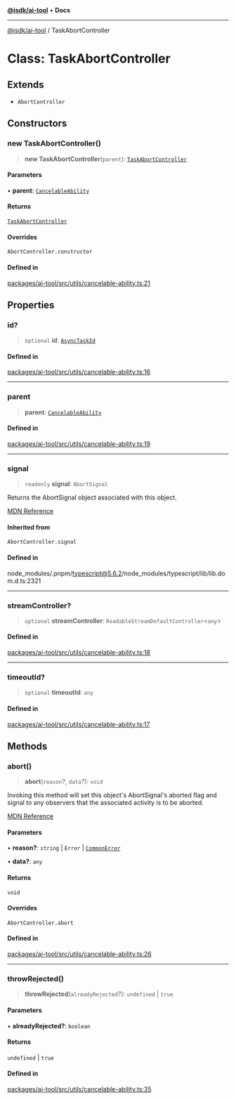 [**@isdk/ai-tool**](../README.md) • **Docs**

***

[@isdk/ai-tool](../globals.md) / TaskAbortController

# Class: TaskAbortController

## Extends

- `AbortController`

## Constructors

### new TaskAbortController()

> **new TaskAbortController**(`parent`): [`TaskAbortController`](TaskAbortController.md)

#### Parameters

• **parent**: [`CancelableAbility`](CancelableAbility.md)

#### Returns

[`TaskAbortController`](TaskAbortController.md)

#### Overrides

`AbortController.constructor`

#### Defined in

[packages/ai-tool/src/utils/cancelable-ability.ts:21](https://github.com/isdk/ai-tool.js/blob/37ada542a786fbbc770f2d61beb564f6e603941d/src/utils/cancelable-ability.ts#L21)

## Properties

### id?

> `optional` **id**: [`AsyncTaskId`](../type-aliases/AsyncTaskId.md)

#### Defined in

[packages/ai-tool/src/utils/cancelable-ability.ts:16](https://github.com/isdk/ai-tool.js/blob/37ada542a786fbbc770f2d61beb564f6e603941d/src/utils/cancelable-ability.ts#L16)

***

### parent

> **parent**: [`CancelableAbility`](CancelableAbility.md)

#### Defined in

[packages/ai-tool/src/utils/cancelable-ability.ts:19](https://github.com/isdk/ai-tool.js/blob/37ada542a786fbbc770f2d61beb564f6e603941d/src/utils/cancelable-ability.ts#L19)

***

### signal

> `readonly` **signal**: `AbortSignal`

Returns the AbortSignal object associated with this object.

[MDN Reference](https://developer.mozilla.org/docs/Web/API/AbortController/signal)

#### Inherited from

`AbortController.signal`

#### Defined in

node\_modules/.pnpm/typescript@5.6.2/node\_modules/typescript/lib/lib.dom.d.ts:2321

***

### streamController?

> `optional` **streamController**: `ReadableStreamDefaultController`\<`any`\>

#### Defined in

[packages/ai-tool/src/utils/cancelable-ability.ts:18](https://github.com/isdk/ai-tool.js/blob/37ada542a786fbbc770f2d61beb564f6e603941d/src/utils/cancelable-ability.ts#L18)

***

### timeoutId?

> `optional` **timeoutId**: `any`

#### Defined in

[packages/ai-tool/src/utils/cancelable-ability.ts:17](https://github.com/isdk/ai-tool.js/blob/37ada542a786fbbc770f2d61beb564f6e603941d/src/utils/cancelable-ability.ts#L17)

## Methods

### abort()

> **abort**(`reason`?, `data`?): `void`

Invoking this method will set this object's AbortSignal's aborted flag and signal to any observers that the associated activity is to be aborted.

[MDN Reference](https://developer.mozilla.org/docs/Web/API/AbortController/abort)

#### Parameters

• **reason?**: `string` \| `Error` \| [`CommonError`](CommonError.md)

• **data?**: `any`

#### Returns

`void`

#### Overrides

`AbortController.abort`

#### Defined in

[packages/ai-tool/src/utils/cancelable-ability.ts:26](https://github.com/isdk/ai-tool.js/blob/37ada542a786fbbc770f2d61beb564f6e603941d/src/utils/cancelable-ability.ts#L26)

***

### throwRejected()

> **throwRejected**(`alreadyRejected`?): `undefined` \| `true`

#### Parameters

• **alreadyRejected?**: `boolean`

#### Returns

`undefined` \| `true`

#### Defined in

[packages/ai-tool/src/utils/cancelable-ability.ts:35](https://github.com/isdk/ai-tool.js/blob/37ada542a786fbbc770f2d61beb564f6e603941d/src/utils/cancelable-ability.ts#L35)
